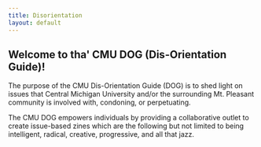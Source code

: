```yaml
---
title: Disorientation
layout: default
---
```


## Welcome to tha' CMU DOG (Dis-Orientation Guide)!

The purpose of the CMU Dis-Orientation Guide (DOG) is to shed light on issues that Central Michigan University and/or the surrounding Mt. Pleasant community is involved with, condoning, or perpetuating. 

The CMU DOG empowers individuals by providing a collaborative outlet to create issue-based zines which are the following but not limited to being intelligent, radical, creative, progressive, and all that jazz.
